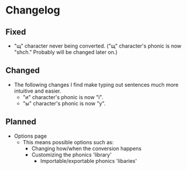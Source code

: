 # Changelog
## Fixed
- "щ" character never being converted. ("щ" character's phonic is now "shch." Probably will be changed later on.)

## Changed
- The following changes I find make typing out sentences much more intuitive and easier.
    - "и" character's phonic is now "i".
    - "ы" character's phonic is now "y".

## Planned
- Options page
    - This means possible options such as:
        - Changing how/when the conversion happens
        - Customizing the phonics 'library'
            - Importable/exportable phonics 'libaries'


